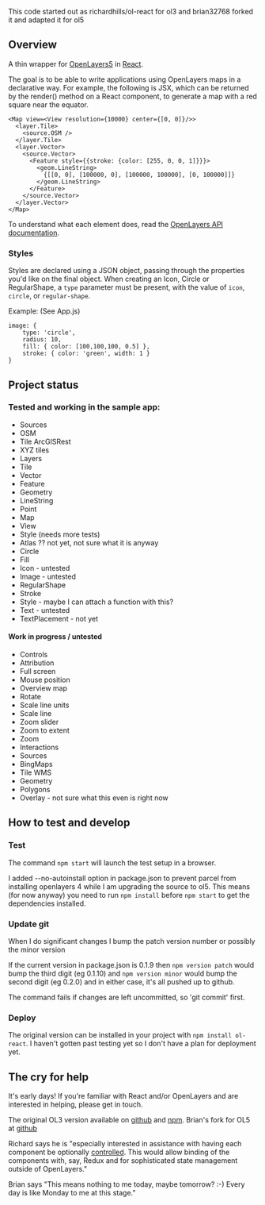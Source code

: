 This code started out as richardhills/ol-react for ol3
and brian32768 forked it and adapted it for ol5

## Overview

A thin wrapper for [OpenLayers5](http://openlayers.org/) in [React](https://reactjs.org/).

The goal is to be able to write applications using OpenLayers maps in a declarative way. For example, the following is JSX, which can be returned by the render() method on a React component, to generate a map with a red square near the equator.

    <Map view=<View resolution={10000} center={[0, 0]}/>>
      <layer.Tile>
        <source.OSM />
      </layer.Tile>
      <layer.Vector>
        <source.Vector>
          <Feature style={{stroke: {color: [255, 0, 0, 1]}}}>
            <geom.LineString>
              {[[0, 0], [100000, 0], [100000, 100000], [0, 100000]]}
            </geom.LineString>
          </Feature>
        </source.Vector>
      </layer.Vector>
    </Map>

To understand what each element does, read the [OpenLayers API documentation](http://openlayers.org/en/latest/apidoc/).

### Styles

Styles are declared using a JSON object, passing through the properties you'd like on the final object.
When creating an Icon, Circle or RegularShape, a `type` parameter must be present, with the value of `icon`, `circle`, or `regular-shape`.

Example: (See App.js)
```
image: {
    type: 'circle',
    radius: 10,
    fill: { color: [100,100,100, 0.5] },
    stroke: { color: 'green', width: 1 }
}
```

## Project status

### Tested and working in the sample app:
* Sources
 * OSM
 * Tile ArcGISRest
 * XYZ tiles
* Layers
 * Tile
 * Vector
* Feature
* Geometry
 * LineString
 * Point
* Map
* View
* Style (needs more tests)
 * Atlas ?? not yet, not sure what it is anyway
 * Circle
 * Fill
 * Icon - untested
 * Image - untested
 * RegularShape
 * Stroke
 * Style - maybe I can attach a function with this?
 * Text - untested
 * TextPlacement - not yet

#### Work in progress / untested
* Controls
 * Attribution
 * Full screen
 * Mouse position
 * Overview map
 * Rotate
 * Scale line units
 * Scale line
 * Zoom slider
 * Zoom to extent
 * Zoom
* Interactions
* Sources
 * BingMaps
 * Tile WMS
* Geometry
 * Polygons
* Overlay - not sure what this even is right now

## How to test and develop

### Test
The command `npm start` will launch the test setup in a browser.

I added --no-autoinstall option in package.json to prevent parcel from installing openlayers 4 while I am upgrading the source to ol5. This means (for now anyway) you need to run `npm install` before `npm start` to get the dependencies installed.

### Update git

When I do significant changes I bump the patch version number or possibly the minor version

If the current version in package.json is 0.1.9 then
````npm version patch```` would bump the third digit (eg 0.1.10)
and
````npm version minor```` would bump the second digit (eg 0.2.0)
and in either case, it's all pushed up to github.

The command fails if changes are left uncommitted, so 'git commit' first.

### Deploy

The original version can be installed in your project with ````npm install ol-react````.
I haven't gotten past testing yet so I don't have a plan for deployment yet.


## The cry for help

It's early days! If you're familiar with React and/or OpenLayers and are interested in helping, please get in touch.

The original OL3 version available on [github](https://github.com/richardhills/ol-react) and [npm](https://www.npmjs.com/package/ol-react).
Brian's fork for OL5 at [github](https://github.com/brian32768/ol-react)

Richard says he is "especially interested in assistance with having each component be optionally [controlled](https://facebook.github.io/react/docs/forms.html#controlled-components). This would allow binding of the components with, say, Redux and for sophisticated state management outside of OpenLayers."

Brian says "This means nothing to me today, maybe tomorrow? :-) Every day is like Monday to me at this stage."
